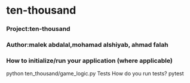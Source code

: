 # ten-thousand
### Project:ten-thousand
### Author:malek abdalal,mohamad alshiyab, ahmad falah 

### How to initialize/run your application (where applicable)
python ten_thousand/game_logic.py
Tests
How do you run tests?
pytest
